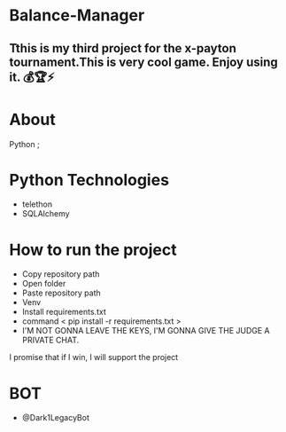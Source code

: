 # Balance-Manager
## Tthis is my third project for the x-payton tournament.This is very cool game. Enjoy using it. 💰🏆⚡


# About
Python ; 

# Python Technologies
- telethon
- SQLAlchemy

# How to run the project
- Copy repository path
- Open folder
- Paste repository path
- Venv
- Install requirements.txt
- command < pip install -r requirements.txt >
- I'M NOT GONNA LEAVE THE KEYS, I'M GONNA GIVE THE JUDGE A PRIVATE CHAT.

I promise that if I win, I will support the project 

# BOT
- @Dark1LegacyBot
